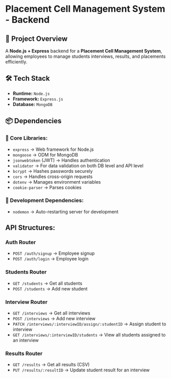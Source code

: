 # Placement Cell Management System - Backend

## 📌 Project Overview

A **Node.js + Express** backend for a **Placement Cell Management System**, allowing employees to manage students interviews, results, and placements efficiently.

## 🛠️ Tech Stack

- **Runtime:** `Node.js`
- **Framework:** `Express.js`
- **Database:** `MongoDB`

## 📦 Dependencies

### 🔹 Core Libraries:

- `express` → Web framework for Node.js
- `mongoose` → ODM for MongoDB
- `jsonwebtoken` (JWT) → Handles authentication
- `validator` → For data validation on both DB level and API level
- `bcrypt` → Hashes passwords securely
- `cors` → Handles cross-origin requests
- `dotenv` → Manages environment variables
- `cookie-parser` → Parses cookies

### 🔹 Development Dependencies:

- `nodemon` → Auto-restarting server for development

## API Structures:

### Auth Router

- `POST /auth/signup` → Employee signup
- `POST /auth/login` → Employee login

### Students Router

- `GET /students` → Get all students
- `POST /students` → Add new student

### Interview Router

- `GET /interviews` → Get all interviews
- `POST /interviews` → Add new interview
- `PATCH /interviews/:interviewID/assign/:studentID` → Assign student to interview
- `GET /interviews/:interviewID/students` → View all students assigned to an interview

### Results Router

- `GET /results` → Get all results (CSV)
- `PUT /results/:resultID` → Update student result for an interview

